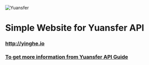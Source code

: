 ![Yuansfer](http://oss.yuansfer.com/log_20190410.png?x-oss-process=image/resize,l_300)
# Simple Website for Yuansfer API

### http://yinghe.io

### [To get more information from Yuansfer API Guide](https://docs.yuansfer.com/)

